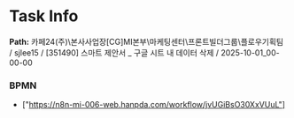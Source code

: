 # Task Info

**Path:** 카페24(주)\본사사업장\[CG]MI본부\마케팅센터\프론트빌더그룹\플로우기획팀 / sjlee15 / [351490] 스마트 제안서 _ 구글 시트 내 데이터 삭제 / 2025-10-01_00-00-00

### BPMN
- ["https://n8n-mi-006-web.hanpda.com/workflow/jvUGiBsO30XxVUuL"]

